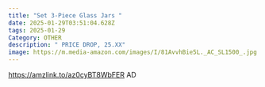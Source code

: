 ```yaml
---
title: "Set 3-Piece Glass Jars "
date: 2025-01-29T03:51:04.628Z
tags: 2025-01-29
Category: OTHER
description: " PRICE DROP, 25.XX"
image: https://m.media-amazon.com/images/I/81AvvhBie5L._AC_SL1500_.jpg
---
```

https://amzlink.to/az0cyBT8WbFER   AD